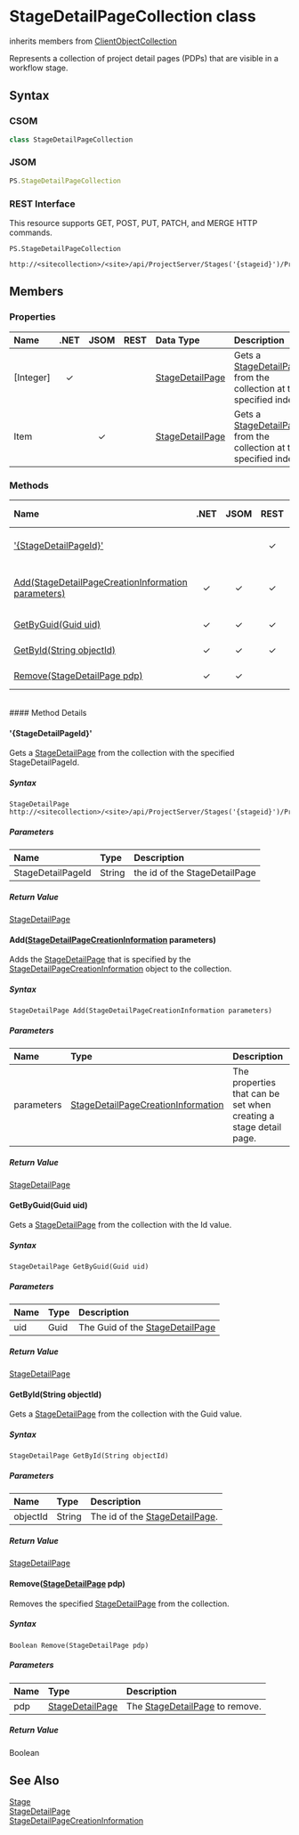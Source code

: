 [comment]: # (Name:StageDetailPageCollection)
[comment]: # (Type:class)
[comment]: # (Status:Verified)

# <a name="name"></a>StageDetailPageCollection class

inherits members from [ClientObjectCollection<StageDetailPage>](https://msdn.microsoft.com/EN-US/library/ee539303)<br/>

<a name="description"></a>Represents a collection of project detail pages (PDPs) that are visible in a workflow stage.

## <a name="syntax"></a>Syntax

### CSOM

```C#
class StageDetailPageCollection 
```
### JSOM

```JavaScript
PS.StageDetailPageCollection
```
### REST Interface

This resource supports GET, POST, PUT, PATCH, and MERGE HTTP commands.

```
PS.StageDetailPageCollection

http://<sitecollection>/<site>/api/ProjectServer/Stages('{stageid}')/ProjectDetailPages
```

## <a name="members"></a>Members

### <a name="properties"></a>Properties

|**Name**|**.NET**|**JSOM**|**REST**|**Data Type**|**Description**|
|:-----|:-----:|:-----:|:-----:|:-----|:-----|
|<a name="[Integer]"></a>[Integer]|&#x2713;|||[StageDetailPage](StageDetailPage.md)|Gets a [StageDetailPage](StageDetailPage.md) from the collection at the specified index.|
|<a name="Item"></a>Item||&#x2713;||[StageDetailPage](StageDetailPage.md)|Gets a [StageDetailPage](StageDetailPage.md) from the collection at the specified index.|

### <a name="methods"></a>Methods

|**Name**|**.NET**|**JSOM**|**REST**|**Return Data Type**|**Description**|
|:-----|:-----:|:-----:|:-----:|:-----|:-----|
|[&#39;{StageDetailPageId}&#39;](#&#39;{StageDetailPageId}&#39;)|||&#x2713;|[StageDetailPage](StageDetailPage.md)|Gets a [StageDetailPage](StageDetailPage.md) from the collection with the specified StageDetailPageId.|
|[Add(StageDetailPageCreationInformation parameters)](#Add_[StageDetailPageCreationInformation]_StageDetailPageCreationInformation.md__parameters_)|&#x2713;|&#x2713;|&#x2713;|[StageDetailPage](StageDetailPage.md)|Adds the [StageDetailPage](StageDetailPage.md) that is specified by the [StageDetailPageCreationInformation](StageDetailPageCreationInformation.md) object to the collection.|
|[GetByGuid(Guid uid)](#GetByGuid_Guid_uid_)|&#x2713;|&#x2713;|&#x2713;|[StageDetailPage](StageDetailPage.md)|Gets a [StageDetailPage](StageDetailPage.md) from the collection with the Id value.|
|[GetById(String objectId)](#GetById_String_objectId_)|&#x2713;|&#x2713;|&#x2713;|[StageDetailPage](StageDetailPage.md)|Gets a [StageDetailPage](StageDetailPage.md) from the collection with the Guid value.|
|[Remove(StageDetailPage pdp)](#Remove_[StageDetailPage]_StageDetailPage.md__pdp_)|&#x2713;|&#x2713;||Boolean|Removes the specified [StageDetailPage](StageDetailPage.md) from the collection.|

<br/>
#### Method Details

#### <a name="&#39;{StageDetailPageId}&#39;"></a>&#39;{StageDetailPageId}&#39;
 
Gets a [StageDetailPage](StageDetailPage.md) from the collection with the specified StageDetailPageId.

##### Syntax

```
StageDetailPage http://<sitecollection>/<site>/api/ProjectServer/Stages('{stageid}')/ProjectDetailPages('{StageDetailPageId}')
```

##### Parameters
|**Name** |**Type**|**Description**|
|:------ |:----|:------ |
|StageDetailPageId|String|the id of the StageDetailPage|

##### Return Value

[StageDetailPage](StageDetailPage.md)

#### <a name="Add_[StageDetailPageCreationInformation]_StageDetailPageCreationInformation.md__parameters_"></a>Add([StageDetailPageCreationInformation](StageDetailPageCreationInformation.md) parameters)
 
Adds the [StageDetailPage](StageDetailPage.md) that is specified by the [StageDetailPageCreationInformation](StageDetailPageCreationInformation.md) object to the collection.

##### Syntax

```
StageDetailPage Add(StageDetailPageCreationInformation parameters)
```

##### Parameters
|**Name** |**Type**|**Description**|
|:------ |:----|:------ |
|parameters|[StageDetailPageCreationInformation](StageDetailPageCreationInformation.md)|The properties that can be set when creating a stage detail page.|

##### Return Value

[StageDetailPage](StageDetailPage.md)

#### <a name="GetByGuid_Guid_uid_"></a>GetByGuid(Guid uid)
 
Gets a [StageDetailPage](StageDetailPage.md) from the collection with the Id value.

##### Syntax

```
StageDetailPage GetByGuid(Guid uid)
```

##### Parameters
|**Name** |**Type**|**Description**|
|:------ |:----|:------ |
|uid|Guid|The Guid of the [StageDetailPage](StageDetailPage.md)|

##### Return Value

[StageDetailPage](StageDetailPage.md)

#### <a name="GetById_String_objectId_"></a>GetById(String objectId)
 
Gets a [StageDetailPage](StageDetailPage.md) from the collection with the Guid value.

##### Syntax

```
StageDetailPage GetById(String objectId)
```

##### Parameters
|**Name** |**Type**|**Description**|
|:------ |:----|:------ |
|objectId|String|The id of the [StageDetailPage](StageDetailPage.md).|

##### Return Value

[StageDetailPage](StageDetailPage.md)

#### <a name="Remove_[StageDetailPage]_StageDetailPage.md__pdp_"></a>Remove([StageDetailPage](StageDetailPage.md) pdp)
 
Removes the specified [StageDetailPage](StageDetailPage.md) from the collection.

##### Syntax

```
Boolean Remove(StageDetailPage pdp)
```

##### Parameters
|**Name** |**Type**|**Description**|
|:------ |:----|:------ |
|pdp|[StageDetailPage](StageDetailPage.md)|The [StageDetailPage](StageDetailPage.md) to remove.|

##### Return Value

Boolean

## <a name="seeAlso"></a>See Also

[Stage](Stage.md)<br/>
[StageDetailPage](StageDetailPage.md)<br/>
[StageDetailPageCreationInformation](StageDetailPageCreationInformation.md)<br/>
